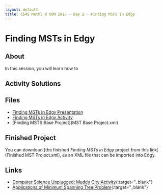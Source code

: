 ```yaml
---
layout: default
title: CS4S Maths @ UON 2017 - Day 2 - Finding MSTs in Edgy
---
```


# Finding MSTs in Edgy

## About

In this session, you will learn how to 

## Activity Solutions




## Files

- [Finding MSTs in Edgy Presentation]()
- [Finding MSTs in Edgy Activity]()
- [Finding MSTS Base Project](MST Base Project.xml)

## Finished Project

You can download [the finished *Finding MSTs in Edgy* project from this link](Finished MST Project.xml), as an XML file that can be imported into Edgy.

## Links

- [Computer Science Unplugged: Muddy City Activity](http://csunplugged.org/minimal-spanning-trees/){:target="_blank"}
- [Applications of Minimum Spanning Tree Problem](http://www.geeksforgeeks.org/applications-of-minimum-spanning-tree/){:target="_blank"}
